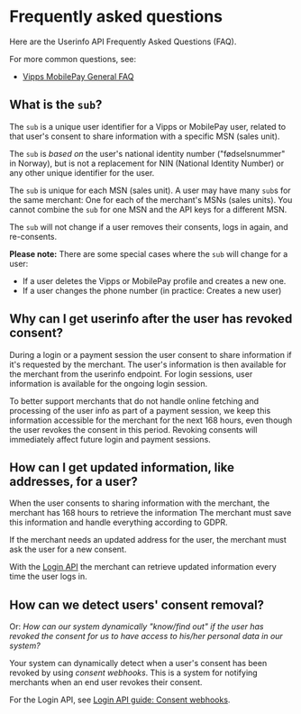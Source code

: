 <!-- START_METADATA
---
title: Userinfo API frequently asked questions
sidebar_label: FAQ
sidebar_position: 50
description: Userinfo API frequently asked questions
pagination_next: null
pagination_prev: null
---
END_METADATA -->

# Frequently asked questions

Here are the Userinfo API Frequently Asked Questions (FAQ).

For more common questions, see:

* [Vipps MobilePay General FAQ](https://developer.vippsmobilepay.com/docs/vipps-developers/faqs)

## What is the `sub`?

The `sub` is a unique user identifier for a Vipps or MobilePay user, related to that user's consent
to share information with a specific MSN (sales unit).

The `sub` is *based on* the user's national identity number ("fødselsnummer" in Norway),
but  is not a replacement for NIN (National Identity Number) or any other unique identifier
for the user.

The `sub` is unique for each MSN (sales unit).
A user may have many `sub`s for the same merchant: One for each of
the merchant's MSNs (sales units).
You cannot combine the `sub` for one MSN and the API keys for a different MSN.

The `sub` will not change if a user removes their consents, logs in again, and re-consents.

**Please note:** There are some special cases where the `sub` will change for a user:

* If a user deletes the Vipps or MobilePay profile and creates a new one.
* If a user changes the phone number (in practice: Creates a new user)

## Why can I get userinfo after the user has revoked consent?

During a login or a payment session the user consent to share information if
it's requested by the merchant. The user's information is then available for
the merchant from the userinfo endpoint. For login sessions, user information
is available for the ongoing login session.

To better support merchants that
do not handle online fetching and processing of the user info as part of a
payment session, we keep this information accessible for the merchant for the
next 168 hours, even though the user revokes the consent in this period.
Revoking consents will immediately affect future login and payment sessions.

## How can I get updated information, like addresses, for a user?

When the user consents to sharing information with the merchant, the merchant
has 168 hours to retrieve the information
The merchant must save this information and handle everything according to GDPR.  

If the merchant needs an updated address for the user, the merchant must ask the
user for a new consent.

With the
[Login API](https://developer.vippsmobilepay.com/docs/APIs/login-api/)
the merchant can retrieve updated information every time the user logs in.

## How can we detect users' consent removal?

Or: *How can our system dynamically "know/find out" if the user has revoked the consent
for us to have access to his/her personal data in our system?*

Your system can dynamically detect when a user's consent has been revoked by using *consent webhooks*.
This is a system for notifying merchants when an end user revokes their consent.

For the Login API, see
[Login API guide: Consent webhooks](https://developer.vippsmobilepay.com/docs/APIs/login-api/api-guide/important-information#revoke-consent-webhook).
